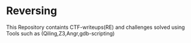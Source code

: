 # Reversing

This Repository containts CTF-writeups(RE) and challenges solved using Tools such as (Qiling,Z3,Angr,gdb-scripting) 